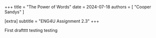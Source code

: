 +++
title = "The Power of Words"
date = 2024-07-18
authors = [ "Cooper Sandys" ]

[extra]
subtitle = "ENG4U Assignment 2.3"
+++

First draftttt testing testing
